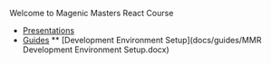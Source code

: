 Welcome to Magenic Masters React Course

* [Presentations](docs/presentations)
* [Guides](docs/guides)
** [Development Environment Setup](docs/guides/MMR Development Environment Setup.docx)